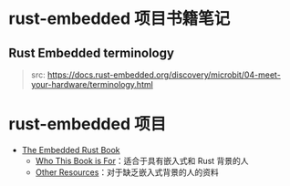 
# rust-embedded 项目书籍笔记

## Rust Embedded terminology

> src: <https://docs.rust-embedded.org/discovery/microbit/04-meet-your-hardware/terminology.html>

# rust-embedded 项目

* [The Embedded Rust Book](https://docs.rust-embedded.org/book)
  * [Who This Book is For](https://docs.rust-embedded.org/book/#who-this-book-is-for)：适合于具有嵌入式和 Rust 背景的人
  * [Other Resources](https://docs.rust-embedded.org/book/#other-resources)：对于缺乏嵌入式背景的人的资料


